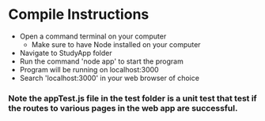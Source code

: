 # Compile Instructions

- Open a command terminal on your computer
  - Make sure to have Node installed on your computer
- Navigate to StudyApp folder
- Run the command 'node app' to start the program
- Program will be running on localhost:3000
- Search 'localhost:3000' in your web browser of choice

### Note the appTest.js file in the test folder is a unit test that test if the routes to various pages in the web app are successful. 
